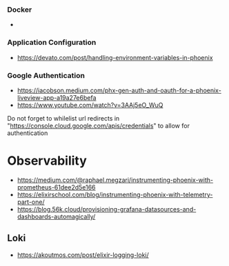 ### Docker
-

### Application Configuration
- https://devato.com/post/handling-environment-variables-in-phoenix

### Google Authentication
- https://iacobson.medium.com/phx-gen-auth-and-oauth-for-a-phoenix-liveview-app-a19a27e6befa
- https://www.youtube.com/watch?v=3AAj5eO_WuQ

Do not forget to whilelist url redirects in "https://console.cloud.google.com/apis/credentials" to allow for authentication


# Observability

- https://medium.com/@raphael.megzari/instrumenting-phoenix-with-prometheus-61dee2d5e166
- https://elixirschool.com/blog/instrumenting-phoenix-with-telemetry-part-one/
- https://blog.56k.cloud/provisioning-grafana-datasources-and-dashboards-automagically/
## Loki
- https://akoutmos.com/post/elixir-logging-loki/
